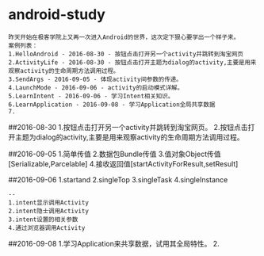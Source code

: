 # android-study
	昨天开始在极客学院上又再一次进入Android的世界，这次定下狠心要学出一个样子来。
	案例列表：
	1.HelloAndroid - 2016-08-30 - 按钮点击打开另一个activity并跳转到淘宝网页
	2.ActivityLife - 2016-08-30 - 按钮点击打开主题为dialog的activity,主要是用来观察activity的生命周期方法调用过程。
	3.SendArgs - 2016-09-05 - 体现activity间参数的传递。
	4.LaunchMode - 2016-09-06 - activity的启动模式详解。
	5.LearnIntent - 2016-09-06 - 学习Intent相关知识。
	6.LearnApplication - 2016-09-08 - 学习Application全局共享数据
	7.
##2016-08-30
	1.按钮点击打开另一个activity并跳转到淘宝网页。
	2.按钮点击打开主题为dialog的activity,主要是用来观察activity的生命周期方法调用过程。
	
##2016-09-05
	1.简单传值
	2.数据包Bundle传值
	3.值对象Object传值[Serializable,Parcelable]
	4.接收返回值[startActivityForResult,setResult]

##2016-09-06
	1.startand
	2.singleTop
	3.singleTask
	4.singleInstance
	
	--
	1.intent显示调用Activity
	2.intent隐士调用Activity
	3.intent设置的相关参数
	4.通过浏览器调用Activity

##2016-09-08
	1.学习Application来共享数据，试用其全局特性。
	2.

	